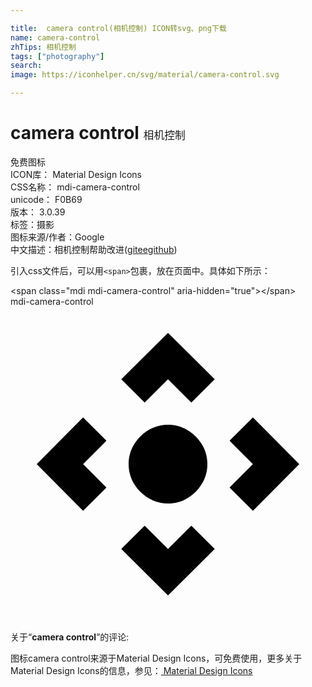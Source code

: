```yaml
---

title:  camera control(相机控制) ICON转svg、png下载
name: camera-control
zhTips: 相机控制
tags: ["photography"]
search: 
image: https://iconhelper.cn/svg/material/camera-control.svg

---
```


# camera control  <small style="font-size: 60%;font-weight: 100">相机控制</small>


<div class="detail-page">
<p>
<span><span class="badge-success badge">免费图标</span> </span>
<br/>
<span>
ICON库：
<span class="badge-secondary badge">Material Design Icons</span> 
</span>
<br/>
<span>
CSS名称：
<span class="badge-secondary badge">mdi-camera-control</span> 
</span>
<br/>
<span>
unicode：
<span class="badge-secondary badge">F0B69</span> 
<copy-btn content='F0B69' btn-title=""></copy-btn>
<copy-btn :content='String.fromCodePoint(parseInt("F0B69", 16))' btn-title="复制U"></copy-btn>
</span>
<br/>
<span>
版本：
<span class="badge-secondary badge">3.0.39</span> 
</span><br/><span>标签：<span class="badge-light badge"><router-link to="/tags/photography.html">摄影</router-link></span></span>
<br/>
<span>图标来源/作者：<span class="badge-light badge">Google</span></span> 
<br/>
<span class="zh-detail">中文描述：<span class="badge-primary badge">相机控制</span><span class="help-link"><span>帮助改进</span>(<a href="https://gitee.com/liuwave/icon-helper/edit/master/json/material/camera-control.json" target="_blank" rel="noopener noreferrer">gitee</a><a href="https://github.com/liuwave/icon-helper/edit/master/json/material/camera-control.json" target="_blank" rel="noopener noreferrer">github</a></span>)</span><br/>
</p>
</div>
<div class="alert alert-dark">
  <i class="mdi mdi-camera-control mdi-48px"></i>
  <i class="mdi mdi-camera-control mdi-36px"></i>
  <i class="mdi mdi-camera-control mdi-24px"></i>
  <i class="mdi mdi-camera-control mdi-18px"></i>
</div>
<div>
  <p>引入css文件后，可以用<code>&lt;span&gt;</code>包裹，放在页面中。具体如下所示：    
  </p>
  <div class="alert alert-primary" style="font-size: 14px">
    &lt;span class="mdi mdi-camera-control" aria-hidden="true"&gt;&lt;/span&gt;
    <copy-btn content='<span class="mdi mdi-camera-control" aria-hidden="true"></span>'></copy-btn>
  </div>
  <div class="alert alert-secondary">
    <i class="mdi mdi-camera-control"
    style="font-size: 24px"
    aria-hidden="true"></i> mdi-camera-control
    <copy-btn content="mdi-camera-control" btn-title="复制图标名称"></copy-btn>
  </div>
</div>
<div id="svg" class="svg-wrap">
<svg xmlns="http://www.w3.org/2000/svg" viewBox="0 0 24 24"><path d="M9,12C9,11.19 9.3,10.5 9.89,9.89C10.5,9.3 11.19,9 12,9C12.81,9 13.5,9.3 14.11,9.89C14.7,10.5 15,11.19 15,12C15,12.81 14.7,13.5 14.11,14.11C13.5,14.7 12.81,15 12,15C11.19,15 10.5,14.7 9.89,14.11C9.3,13.5 9,12.81 9,12M5.53,8.44L7.31,10.22L5.53,12L7.31,13.78L5.53,15.56L2,12L5.53,8.44M8.44,18.47L10.22,16.69L12,18.47L13.78,16.69L15.56,18.47L12,22L8.44,18.47M18.47,15.56L16.69,13.78L18.47,12L16.69,10.22L18.47,8.44L22,12L18.47,15.56M15.56,5.53L13.78,7.31L12,5.53L10.22,7.31L8.44,5.53L12,2L15.56,5.53Z" /></svg>
</div>
<detail full-name='mdi-camera-control'></detail>
<div class="icon-detail__container">
<p>关于“<b>camera control</b>”的评论:</p>
</div>
<Vssue title="关于“camera control”的评论" />    
<div><p>图标camera control来源于Material Design Icons，可免费使用，更多关于 Material Design Icons的信息，参见：<a target="_blank" href="https://iconhelper.cn/material.html"> Material Design Icons</a>
</p></div>

